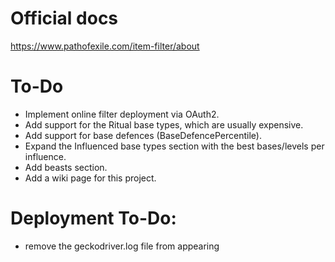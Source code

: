 # Official docs
https://www.pathofexile.com/item-filter/about

# To-Do
* Implement online filter deployment via OAuth2.
* Add support for the Ritual base types, which are usually expensive.
* Add support for base defences (BaseDefencePercentile).
* Expand the Influenced base types section with the best bases/levels per influence.
* Add beasts section.
* Add a wiki page for this project.

# Deployment To-Do:
* remove the geckodriver.log file from appearing